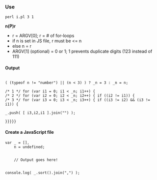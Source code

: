 ### Use
```
perl i.pl 3 1
```

**n(P)r**
* r = ARGV[0]; r = # of for-loops
* if n is set in JS file, r must be <= n
* else n = r
* ARGV[1] (optional) = 0 or 1; 1 prevents duplicate digits (123 instead of 111)


#### Output
```

( (typeof n != "number") || (n < 3) ) ? _n = 3 : _n = n;

/* 1 */ for (var i1 = 0; i1 < _n; i1++) { 
/* 2 */ for (var i2 = 0; i2 < _n; i2++) { if ((i2 != i1)) {
/* 3 */ for (var i3 = 0; i3 < _n; i3++) { if ((i3 != i2) && (i3 != i1)) {

_.push( [ i3,i2,i1 ].join("") );

}}}}}

```

#### Create a JavaScript file
```
var	_ = [],
	n = undefined;


	// Output goes here!


console.log( _.sort().join(",") );
```